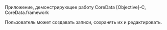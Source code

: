 Приложение, демонстрирующее работу CoreData
[Objective]-C, CoreData.framework

Пользователь может создавать записи, сохранять их и редактировать.
